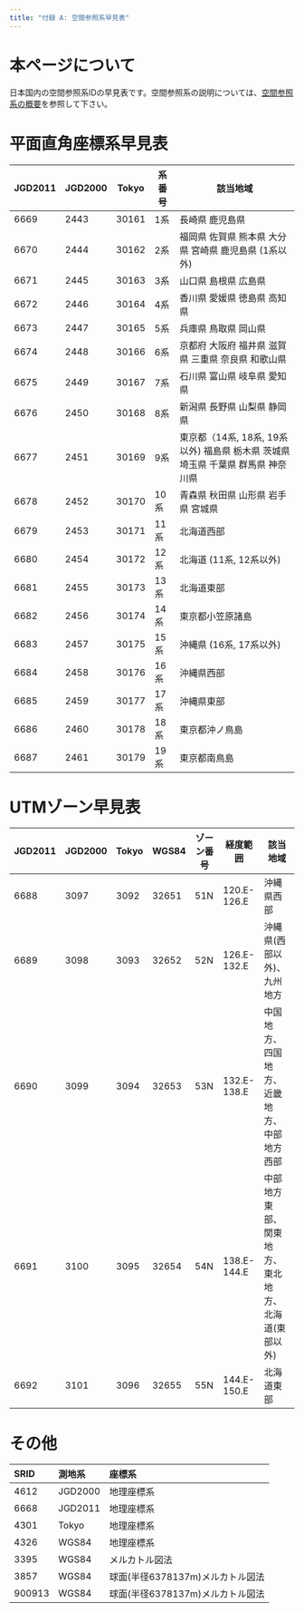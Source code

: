 ```yaml
---
title: "付録 A: 空間参照系早見表"
---
```


# 本ページについて

日本国内の空間参照系IDの早見表です。空間参照系の説明については、[空間参照系の概要](srs)を参照して下さい。

# 平面直角座標系早見表

|JGD2011|JGD2000|Tokyo|系番号|該当地域|
|-------|-------|-----|------|--------|
|6669|2443|30161|1系|長崎県 鹿児島県|
|6670|2444|30162|2系|福岡県 佐賀県 熊本県 大分県 宮崎県 鹿児島県 (1系以外)|
|6671|2445|30163|3系|山口県 島根県 広島県|
|6672|2446|30164|4系|香川県 愛媛県 徳島県 高知県|
|6673|2447|30165|5系|兵庫県 鳥取県 岡山県|
|6674|2448|30166|6系|京都府 大阪府 福井県 滋賀県 三重県 奈良県 和歌山県|
|6675|2449|30167|7系|石川県 富山県 岐阜県 愛知県|
|6676|2450|30168|8系|新潟県 長野県 山梨県 静岡県|
|6677|2451|30169|9系|東京都（14系, 18系, 19系以外) 福島県 栃木県 茨城県 埼玉県 千葉県 群馬県 神奈川県|
|6678|2452|30170|10系|青森県 秋田県 山形県 岩手県 宮城県|
|6679|2453|30171|11系|北海道西部|
|6680|2454|30172|12系|北海道 (11系, 12系以外)|
|6681|2455|30173|13系|北海道東部|
|6682|2456|30174|14系|東京都小笠原諸島|
|6683|2457|30175|15系|沖縄県 (16系, 17系以外)|
|6684|2458|30176|16系|沖縄県西部|
|6685|2459|30177|17系|沖縄県東部|
|6686|2460|30178|18系|東京都沖ノ鳥島|
|6687|2461|30179|19系|東京都南鳥島|

# UTMゾーン早見表

|JGD2011|JGD2000|Tokyo|WGS84|ゾーン番号|経度範囲|該当地域|
|-------|-------|-----|-----|----------|--------|--------|
|6688|3097|3092|32651|51N|120.E-126.E|沖縄県西部|
|6689|3098|3093|32652|52N|126.E-132.E|沖縄県(西部以外)、九州地方|
|6690|3099|3094|32653|53N|132.E-138.E|中国地方、四国地方、近畿地方、中部地方西部|
|6691|3100|3095|32654|54N|138.E-144.E|中部地方東部、関東地方、東北地方、北海道(東部以外)|
|6692|3101|3096|32655|55N|144.E-150.E|北海道東部|

# その他

|SRID|測地系|座標系|
|:---|:----|:---------------|
|4612|JGD2000|地理座標系|
|6668|JGD2011|地理座標系|
|4301|Tokyo|地理座標系|
|4326|WGS84|地理座標系|
|3395|WGS84|メルカトル図法|
|3857|WGS84|球面(半径6378137m)メルカトル図法|
|900913|WGS84|球面(半径6378137m)メルカトル図法|

